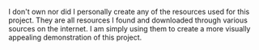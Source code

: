 I don't own nor did I personally create any of the resources used for this project. 
They are all resources I found and downloaded through various sources on the internet.
I am simply using them to create a more visually appealing demonstration of this project.
